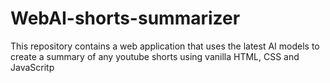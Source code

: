 # WebAI-shorts-summarizer
This repository contains a web application that uses the latest AI models to create a summary of any youtube shorts using vanilla HTML, CSS and JavaScritp
